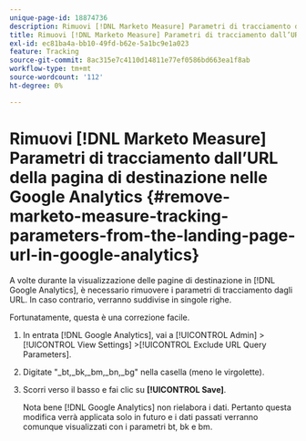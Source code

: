 ```yaml
---
unique-page-id: 18874736
description: Rimuovi [!DNL Marketo Measure] Parametri di tracciamento dall’URL della pagina di destinazione nelle Google Analytics - [!DNL Marketo Measure] - Documentazione del prodotto
title: Rimuovi [!DNL Marketo Measure] Parametri di tracciamento dall’URL della pagina di destinazione nelle Google Analytics
exl-id: ec81ba4a-bb10-49fd-b62e-5a1bc9e1a023
feature: Tracking
source-git-commit: 8ac315e7c4110d14811e77ef0586bd663ea1f8ab
workflow-type: tm+mt
source-wordcount: '112'
ht-degree: 0%

---
```


# Rimuovi [!DNL Marketo Measure] Parametri di tracciamento dall’URL della pagina di destinazione nelle Google Analytics {#remove-marketo-measure-tracking-parameters-from-the-landing-page-url-in-google-analytics}

A volte durante la visualizzazione delle pagine di destinazione in [!DNL Google Analytics], è necessario rimuovere i parametri di tracciamento dagli URL. In caso contrario, verranno suddivise in singole righe.

Fortunatamente, questa è una correzione facile.

1. In entrata [!DNL Google Analytics], vai a [!UICONTROL Admin] >[!UICONTROL View Settings] >[!UICONTROL Exclude URL Query Parameters].
1. Digitate &quot;_bt,_bk,_bm,_bn,_bg&quot; nella casella (meno le virgolette).
1. Scorri verso il basso e fai clic su **[!UICONTROL Save]**.

   Nota bene [!DNL Google Analytics] non rielabora i dati. Pertanto questa modifica verrà applicata solo in futuro e i dati passati verranno comunque visualizzati con i parametri bt, bk e bm.
